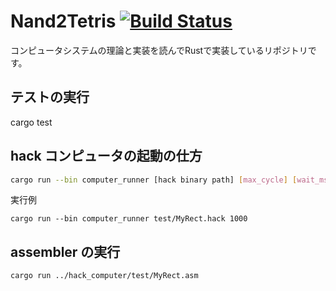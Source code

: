 # Nand2Tetris [![Build Status](https://travis-ci.org/mitoma/nand2tetris.svg?branch=master)](https://travis-ci.org/mitoma/nand2tetris)

コンピュータシステムの理論と実装を読んでRustで実装しているリポジトリです。

## テストの実行

cargo test

## hack コンピュータの起動の仕方

```bash
cargo run --bin computer_runner [hack binary path] [max_cycle] [wait_ms]
```

実行例

```text
cargo run --bin computer_runner test/MyRect.hack 1000
```

## assembler の実行

```text
cargo run ../hack_computer/test/MyRect.asm
```